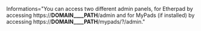 Informations="You can access two different admin panels, for Etherpad by accessing https://__DOMAIN____PATH__/admin and for MyPads (if installed) by accessing https://__DOMAIN____PATH__/mypads/?/admin."
